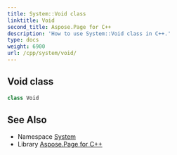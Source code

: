 ```yaml
---
title: System::Void class
linktitle: Void
second_title: Aspose.Page for C++
description: 'How to use System::Void class in C++.'
type: docs
weight: 6900
url: /cpp/system/void/
---
```

## Void class




```cpp
class Void
```

## See Also

* Namespace [System](../)
* Library [Aspose.Page for C++](../../)
